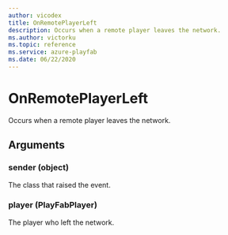 ```yaml
---
author: vicodex
title: OnRemotePlayerLeft
description: Occurs when a remote player leaves the network.
ms.author: victorku
ms.topic: reference
ms.service: azure-playfab
ms.date: 06/22/2020
---
```


# OnRemotePlayerLeft

Occurs when a remote player leaves the network.

## Arguments

### sender (object)

The class that raised the event.

### player (PlayFabPlayer)

The player who left the network.